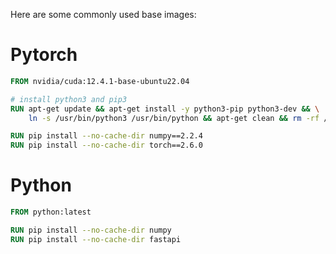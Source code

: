Here are some commonly used base images:

# Pytorch

```Dockerfile
FROM nvidia/cuda:12.4.1-base-ubuntu22.04

# install python3 and pip3
RUN apt-get update && apt-get install -y python3-pip python3-dev && \
    ln -s /usr/bin/python3 /usr/bin/python && apt-get clean && rm -rf /var/lib/apt/lists/*

RUN pip install --no-cache-dir numpy==2.2.4
RUN pip install --no-cache-dir torch==2.6.0
```

# Python

```Dockerfile
FROM python:latest

RUN pip install --no-cache-dir numpy
RUN pip install --no-cache-dir fastapi
```
